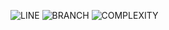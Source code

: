 ![LINE](https://img.shields.io/badge/line--coverage-98%25-brightgreen.svg)
![BRANCH](https://img.shields.io/badge/branch--coverage-88%25-brightgreen.svg)
![COMPLEXITY](https://img.shields.io/badge/complexity-1.32-brightgreen.svg)
